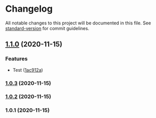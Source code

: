 # Changelog

All notable changes to this project will be documented in this file. See [standard-version](https://github.com/conventional-changelog/standard-version) for commit guidelines.

## [1.1.0](https://github.com/Moumouls/github-action-package-publisher/compare/v1.0.3...v1.1.0) (2020-11-15)


### Features

* Test ([1ac912a](https://github.com/Moumouls/github-action-package-publisher/commit/1ac912acd55605d2beab0196cec858fb16bb9dd5))

### [1.0.3](https://github.com/Moumouls/github-action-package-publisher/compare/v1.0.2...v1.0.3) (2020-11-15)

### [1.0.2](https://github.com/Moumouls/github-action-package-publisher/compare/v1.0.1...v1.0.2) (2020-11-15)

### 1.0.1 (2020-11-15)
